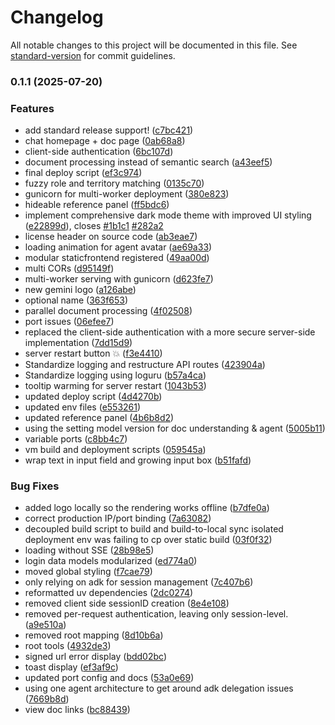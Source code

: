 # Changelog

All notable changes to this project will be documented in this file. See [standard-version](https://github.com/conventional-changelog/standard-version) for commit guidelines.

### 0.1.1 (2025-07-20)


### Features

* add standard release support! ([c7bc421](https://github.com/justmeloic/cn-cba-agent/commit/c7bc42162b4248951a7f9f2c6b3647c4d0a369b9))
* chat homepage + doc page ([0ab68a8](https://github.com/justmeloic/cn-cba-agent/commit/0ab68a81aed408395f12f096667b6f7b5957ae45))
* client-side authentication ([6bc107d](https://github.com/justmeloic/cn-cba-agent/commit/6bc107dc44f3dee89e2f489bf8efb72b360de145))
* document processing instead of semantic search ([a43eef5](https://github.com/justmeloic/cn-cba-agent/commit/a43eef53b74c963cd8a1b18e9d89cde0605f5267))
* final deploy script ([ef3c974](https://github.com/justmeloic/cn-cba-agent/commit/ef3c974713cb8923bd438f9dfbc63ce56d99fb25))
* fuzzy role and territory matching ([0135c70](https://github.com/justmeloic/cn-cba-agent/commit/0135c705c8944b25f87ca95bafe38fe02d935f66))
* gunicorn for multi-worker deployment ([380e823](https://github.com/justmeloic/cn-cba-agent/commit/380e8232a8ac2def4a9e0bca64f46e114cfbada7))
* hideable reference panel ([ff5bdc6](https://github.com/justmeloic/cn-cba-agent/commit/ff5bdc667403fef917d9068659bd24a67ef4cfe4))
* implement comprehensive dark mode theme with improved UI styling ([e22899d](https://github.com/justmeloic/cn-cba-agent/commit/e22899d4578a4c87d42d7836424d9b10392eb5a2)), closes [#1b1c1](https://github.com/justmeloic/cn-cba-agent/issues/1b1c1) [#282a2](https://github.com/justmeloic/cn-cba-agent/issues/282a2)
* license header on source code ([ab3eae7](https://github.com/justmeloic/cn-cba-agent/commit/ab3eae7acbb05315e9a86aef92cd754b550069fe))
* loading animation for agent avatar ([ae69a33](https://github.com/justmeloic/cn-cba-agent/commit/ae69a33ce9d5df162d0a491d0974fef12fc58c0c))
* modular staticfrontend registered ([49aa00d](https://github.com/justmeloic/cn-cba-agent/commit/49aa00d2560a4e8f2241fa07d9db1655b19d9dab))
* multi CORs ([d95149f](https://github.com/justmeloic/cn-cba-agent/commit/d95149f6b2c4874368a627b89ff974ac1ca2d094))
* multi-worker serving with gunicorn ([d623fe7](https://github.com/justmeloic/cn-cba-agent/commit/d623fe7cb9e33a416eb02a5caea3af3476c76d57))
* new gemini logo ([a126abe](https://github.com/justmeloic/cn-cba-agent/commit/a126abe4ee178a67b98ab0db9a4e8d9d7287f6c4))
* optional name ([363f653](https://github.com/justmeloic/cn-cba-agent/commit/363f653a5ded9a40c7b66c9482e3f4e64ef6f8ff))
* parallel document processing ([4f02508](https://github.com/justmeloic/cn-cba-agent/commit/4f0250859cfe20caa0aeb1d3f61a2af1ecffb66c))
* port issues ([06efee7](https://github.com/justmeloic/cn-cba-agent/commit/06efee72a131ba57cc05b4b46c424b2722cb4e6a))
* replaced the client-side authentication with a more secure server-side implementation ([7dd15d9](https://github.com/justmeloic/cn-cba-agent/commit/7dd15d99c28040352e24151b4a1d47e1dc25edcb))
* server restart button 💥 ([f3e4410](https://github.com/justmeloic/cn-cba-agent/commit/f3e44100c651db05d35d0f1d765426989ad6c5f5))
* Standardize logging and restructure API routes ([423904a](https://github.com/justmeloic/cn-cba-agent/commit/423904a7d684a9c74ba220b69179f32fce53d165))
* Standardize logging using loguru ([b57a4ca](https://github.com/justmeloic/cn-cba-agent/commit/b57a4caeffe178e284a2f12cf6aaeca8df72fa18))
* tooltip warming for server restart ([1043b53](https://github.com/justmeloic/cn-cba-agent/commit/1043b53352845f12d3b7aa39dc760f6afc23e14e))
* updated deploy script ([4d4270b](https://github.com/justmeloic/cn-cba-agent/commit/4d4270b5e8e0d98554c5b539e77c6b148d13655a))
* updated env files ([e553261](https://github.com/justmeloic/cn-cba-agent/commit/e553261d6e039fe25b21098a928ffa67e3073c3b))
* updated reference panel ([4b6b8d2](https://github.com/justmeloic/cn-cba-agent/commit/4b6b8d23a2d976bc0dfd55a5ee7735bc8a2b827e))
* using the setting model version for doc understanding & agent ([5005b11](https://github.com/justmeloic/cn-cba-agent/commit/5005b11aa8a3c1b506da53bd17332aa7dcedf07c))
* variable ports ([c8bb4c7](https://github.com/justmeloic/cn-cba-agent/commit/c8bb4c7ea47a7cd60ce53a0ffd1d3caa7fca3693))
* vm build and deployment scripts ([059545a](https://github.com/justmeloic/cn-cba-agent/commit/059545ae733ce022d2ec6a6bbd0917bb0fd0a029))
* wrap text in input field and growing input box ([b51fafd](https://github.com/justmeloic/cn-cba-agent/commit/b51fafda85482abc644d27e257e4e014c55608d5))


### Bug Fixes

* added logo locally so the rendering works offline ([b7dfe0a](https://github.com/justmeloic/cn-cba-agent/commit/b7dfe0a9feff9037845669c2a30b344bd968399b))
* correct production IP/port  binding ([7a63082](https://github.com/justmeloic/cn-cba-agent/commit/7a6308202765f33b2cbb0ddb414b685fcf398444))
* decoupled build script to build and build-to-local sync isolated deployment env was failing to cp over static build ([03f0f32](https://github.com/justmeloic/cn-cba-agent/commit/03f0f32149d38f93c0cf40bdf49924364d7a0392))
* loading without SSE ([28b98e5](https://github.com/justmeloic/cn-cba-agent/commit/28b98e589677b8a0932c677a429f12c388afc3ea))
* login data models modularized ([ed774a0](https://github.com/justmeloic/cn-cba-agent/commit/ed774a0a5f28fb1b734c79cb4fd447237989435c))
* moved global styling ([f7cae79](https://github.com/justmeloic/cn-cba-agent/commit/f7cae793e5abb64386dbafe392383cddd241eced))
* only relying on adk for session management ([7c407b6](https://github.com/justmeloic/cn-cba-agent/commit/7c407b613aafc9c7fdbd4391e71e8bcd1c5468fa))
* reformatted uv dependencies ([2dc0274](https://github.com/justmeloic/cn-cba-agent/commit/2dc0274625fc5a8785d29d02db35d37bc71a15ff))
* removed client side sessionID creation ([8e4e108](https://github.com/justmeloic/cn-cba-agent/commit/8e4e10891981eaafb6230d48f9bc7b4bf3832a58))
* removed per-request authentication, leaving only session-level. ([a9e510a](https://github.com/justmeloic/cn-cba-agent/commit/a9e510a57cf42ce5ae51595d4d3b623729bca6e2))
* removed root mapping ([8d10b6a](https://github.com/justmeloic/cn-cba-agent/commit/8d10b6a4c1f93ec2dc79da1d8fef9077b6eb2e78))
* root tools ([4932de3](https://github.com/justmeloic/cn-cba-agent/commit/4932de3e89e002d04d90865e30aeefaa65e6c63a))
* signed url error display ([bdd02bc](https://github.com/justmeloic/cn-cba-agent/commit/bdd02bcb6b5afd7f1cd4df19d41d70665eab3c93))
* toast display ([ef3af9c](https://github.com/justmeloic/cn-cba-agent/commit/ef3af9c3eb08b02ed5e9d29dede21591f24d8757))
* updated port config and docs ([53a0e69](https://github.com/justmeloic/cn-cba-agent/commit/53a0e69b3cefcf218ecb8921f6a142d611a67264))
* using one agent architecture to get around adk delegation issues ([7669b8d](https://github.com/justmeloic/cn-cba-agent/commit/7669b8d3a62aa518acd9fcffe23311b82e08b733))
* view doc links ([bc88439](https://github.com/justmeloic/cn-cba-agent/commit/bc884393193250245af860fde464e351c9ca3f01))

